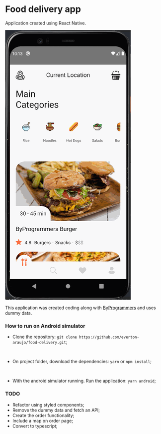 # Food delivery app 

Application created using React Native.

![Doom's Fire](./src/assets/application.gif)

This application was created coding along with [ByProgrammers](https://www.byprogrammers.com/2020/12/lcrn-ep8-food-delivery-app/) and uses dummy data.

### How to run on Android simulator

* Clone the repository: ```git clone https://github.com/everton-araujo/food-delivery.git```;
</Br>

* On project folder, download the dependencies: ```yarn``` or ```npm install```;
</Br>

* With the android simulator running. Run the application: ```yarn android```;

### TODO
* Refactor using styled components;
* Remove the dummy data and fetch an API;
* Create the order functionality;
* Include a map on order page;
* Convert to typescript;
